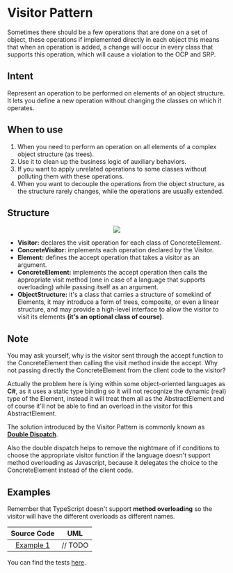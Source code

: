 # Visitor Pattern

Sometimes there should be a few operations that are done on a set of object, these operations if implemented directly in each object this means that when an operation is added, a change will occur in every class that supports this operation, which will cause a violation to the OCP and SRP.

## Intent

Represent an operation to be performed on elements of an object structure. It lets you define a new operation without changing the classes on which it operates.

## When to use

1. When you need to perform an operation on all elements of a complex object structure (as trees).
2. Use it to clean up the business logic of auxiliary behaviors.
3. If you want to apply unrelated operations to some classes without polluting them with these operations.
4. When you want to decouple the operations from the object structure, as the structure rarely changes, while the operations are usually extended.

## Structure

<p align="center">
  <img src="figures/figure_1.png">
</p>

- **Visitor:** declares the visit operation for each class of ConcreteElement.
- **ConcreteVisitor:** implements each operation declared by the Visitor.
- **Element:** defines the accept operation that takes a visitor as an argument.
- **ConcreteElement:** implements the accept operation then calls the appropriate visit method (one in case of a language that supports overloading) while passing itself as an argument.
- **ObjectStructure:** it's a class that carries a structure of somekind of Elements, it may introduce a form of trees, composite, or even a linear structure, and may provide a high-level interface to allow the visitor to visit its elements **(it's an optional class of course)**.

## Note

You may ask yourself, why is the visitor sent through the accept function to the ConcreteElement then calling the visit method inside the accept. Why not passing directly the ConcreteElement from the client code to the visitor?

Actually the problem here is lying within some object-oriented languages as **C#**, as it uses a static type binding so it will not recognize the dynamic (real) type of the Element, instead it will treat them all as the AbstractElement and of course it'll not be able to find an overload in the visitor for this AbstractElement.

The solution introduced by the Visitor Pattern is commonly known as [**Double Dispatch**](https://refactoring.guru/design-patterns/visitor-double-dispatch).

Also the double dispatch helps to remove the nightmare of if conditions to choose the appropriate visitor function if the language doesn't support method overloading as Javascript, because it delegates the choice to the ConcreteElement instead of the client code.

## Examples

Remember that TypeScript doesn't support **method overloading** so the visitor will have the different overloads as different names.

|        Source Code        |  UML   |
| :-----------------------: | :----: |
| [Example 1](example_1.ts) | // TODO |

You can find the tests [here](index.test.ts).
